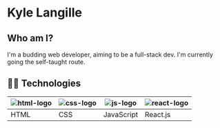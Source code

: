 # Kyle Langille

## Who am I?

I'm a budding web developer, aiming to be a full-stack dev. I'm currently going the self-taught route.

## 👨‍💻 Technologies

|![html-logo](https://user-images.githubusercontent.com/103784140/194715792-c66f1936-1445-4af9-9f6b-2048ae102f75.png)|![css-logo](https://user-images.githubusercontent.com/103784140/194715803-1ce91878-fe94-4e07-804c-63ce53d5dbdd.png)|![js-logo](https://user-images.githubusercontent.com/103784140/194715810-44db665a-a84a-4323-bd8a-b84dbf935ed1.png)|![react-logo](https://user-images.githubusercontent.com/103784140/194715817-b10517af-8d30-44cd-bce6-01626385677a.png)|
|--|--|--|--|
|HTML|CSS|JavaScript|React.js|
